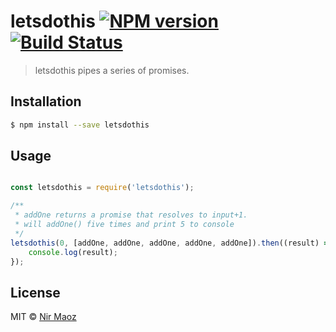 # letsdothis [![NPM version](https://badge.fury.io/js/letsdothis.svg)](https://npmjs.org/package/letsdothis) [![Build Status](https://travis-ci.org/Nir%20Maoz/letsdothis.svg?branch=master)](https://travis-ci.org/Nir%20Maoz/letsdothis)

> letsdothis pipes a series of promises.

## Installation

```sh
$ npm install --save letsdothis
```

## Usage

```js

const letsdothis = require('letsdothis');

/**
 * addOne returns a promise that resolves to input+1.
 * will addOne() five times and print 5 to console
 */
letsdothis(0, [addOne, addOne, addOne, addOne, addOne]).then((result) => {
    console.log(result);
});
```

## License

MIT © [Nir Maoz](https://www.facebook.com/maoznir)
